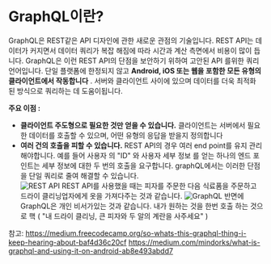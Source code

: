 GraphQL이란?
=
GraphQL은 REST같은 API 디자인에 관한 새로운 관점의 기술입니다.
REST API는 데이터가 커지면서 데이터 쿼리가 복잡 해짐에 따라 시간과 계산 측면에서 비용이 많이 듭니다.
GraphQL은 이런 REST API의 단점을 보안하기 위하여 고안된 API 를위한 쿼리 언어입니다. 단일 플랫폼에 한정되지 않고 **Android, iOS 또는 웹을 포함한 모든 유형의 클라이언트에서 작동합니다** . 서버와 클라이언트 사이에 있으며 데이터를 더욱 최적화 된 방식으로 쿼리하는 데 도움이됩니다.

**주요 이점 :**

-   **클라이언트 주도형으로 필요한 것만 얻을 수 있습니다.** 클라이언트는 서버에서 필요한 데이터를 호출할 수 있으며, 어떤 유형의 응답을 받을지 정의합니다
- **여러 건의 호출을 피할 수 있습니다.** REST API의 경우 여러 end point를 유지 관리해야합니다. 예를 들어 사용자 의 "ID" 와 사용자 세부 정보 를 얻는 하나의 엔드 포인트는 세부 정보에 대한 두 번의 호출을 요구합니다.  graphQL에서는 이러한 단점을 단일 쿼리로 줄여 해결할 수 있습니다.  
![REST API](sonAJin1.github.io/assets/img/2019_03_04_graphql_02.png)
REST API를 사용했을 때는 피자를 주문한 다음 식료품을 주문하고 드라이 클리닝업자에게 옷을 가져다주는 것과 같습니다. 
![GraphQL](sonAJin1.github.io/assets/img/2019_03_04_graphql_03.png)
반면에 GraphQL은 개인 비서가있는 것과 같습니다. 내가 원하는 것을 한번 호출 하는 것으로 핵 ( "내 드라이 클리닝, 큰 피자와 두 알의 계란을 사주세요" )

참고: https://medium.freecodecamp.org/so-whats-this-graphql-thing-i-keep-hearing-about-baf4d36c20cf
https://medium.com/mindorks/what-is-graphql-and-using-it-on-android-ab8e493abdd7
<!--stackedit_data:
eyJoaXN0b3J5IjpbLTE5MTc2NzIzMTUsLTIwOTI3Mzc5ODAsLT
E2NDMxMTI2NzEsMTU3Mzg2NzAzMSwtMzA0OTkxNDg0LC01ODU2
MjMxMjEsLTIwODg3NDY2MTJdfQ==
-->